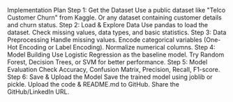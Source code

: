 Implementation Plan
Step 1: Get the Dataset
Use a public dataset like "Telco Customer Churn" from Kaggle.
Or any dataset containing customer details and churn status.
Step 2: Load & Explore Data
Use pandas to load the dataset.
Check missing values, data types, and basic statistics.
Step 3: Data Preprocessing
Handle missing values.
Encode categorical variables (One-Hot Encoding or Label Encoding).
Normalize numerical columns.
Step 4: Model Building
Use Logistic Regression as the baseline model.
Try Random Forest, Decision Trees, or SVM for better performance.
Step 5: Model Evaluation
Check Accuracy, Confusion Matrix, Precision, Recall, F1-score.
Step 6: Save & Upload the Model
Save the trained model using joblib or pickle.
Upload the code & README.md to GitHub.
Share the GitHub/LinkedIn URL.
